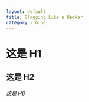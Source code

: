 ```yaml
---
layout: default
title: Blogging Like a Hacker
category : blog
---
```


# 这是 H1

## 这是 H2

###### 这是 H6
